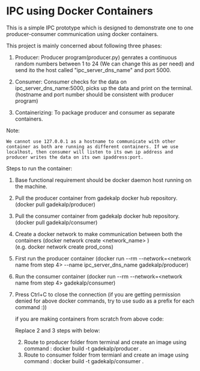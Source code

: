 # IPC using Docker Containers
This is a simple IPC prototype which is designed to demonstrate one to one producer-consumer communication using docker containers.

This project is mainly concerned about following three phases:

1. Producer:
    Producer program(producer.py) genrates a continuous random numbers between 1 to 24 (We can change this as per need) and send ito the host called "ipc_server_dns_name" and port 5000. 

2. Consumer:
   Consumer checks for the data on ipc_server_dns_name:5000, picks up the data and print on the terminal. (hostname and port number should be consistent with producer program)
   
3. Containerizing:
   To package producer and consumer as separate containers.



  Note:
  
    We cannot use 127.0.0.1 as a hostname to communicate with other container as both are running as different containers. If we use localhost, then consumer will listen to its own ip address and producer writes the data on its own ipaddress:port.



Steps to run the container:

1. Base functional requirement should be docker daemon host running on the machine.
2. Pull the producer container from gadekalp docker hub repository. (docker pull gadekalp/producer)
3. Pull the consumer container from gadekalp docker hub repository. (docker pull gadekalp/consumer)
4. Create a docker network to make communication between both the containers (docker network create <network_name> )  
      (e.g. docker network create prod_cons) 
5. First run the producer container (docker run --rm --network=<network name from step 4> --name ipc_server_dns_name gadekalp/producer)
6. Run the consumer container (docker run --rm --network=<network name from step 4> gadekalp/consumer)
7. Press Ctrl+C to close the connection
  (if you are getting permission denied for above docker commands, try to use sudo as a prefix for each command :))
  
    
    
    if you are making containers from scratch from above code: 
    
    Replace 2 and 3 steps with below:   
    
    2. Route to producer folder from terminal and create an image using command : docker build -t gadekalp/producer .
    3. Route to consumer folder from termianl and create an image using command : docker build -t gadekalp/consumer .
